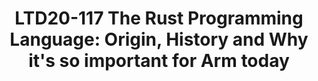 ---
categories:
- ltd20
description: '<strong>To join this session live please go to:</strong><br><ul><li>YouTube:
  <a data-saferedirecturl="https://www.google.com/url?q=https://youtu.be/PFQdsAoxQjo&source=gmail&ust=1584481372166000&usg=AFQjCNEaHD7pbM7zG_P6qVfLUp1t25kjHQ"
  href="https://youtu.be/PFQdsAoxQjo" target="_blank">https://youtu.be/PFQdsAoxQjo</a></li><li>Zoom:
  <a data-saferedirecturl="https://www.google.com/url?q=https://zoom.us/j/979251096?pwd%3Dd1VOZVF3TDVGaW1BYXVNeUl3WDk5QT09&source=gmail&ust=1584481372167000&usg=AFQjCNEbwp1MgK5ehMTqiYrSaWesNvUPgw"
  href="https://zoom.us/j/979251096?pwd=d1VOZVF3TDVGaW1BYXVNeUl3WDk5QT09" target="_blank">https://zoom.us/j/979251096?pwd=d1VOZVF3TDVGaW1BYXVNeUl3WDk5QT09</a></li></ul>Description:<br>Rust
  is a modern programming language designed from its inception to solve whole classes
  of problems that contribute to safety and security vulnerabilities. That, without
  sacrificing expressiveness, programmer convenience, performance and inter-operability
  with legacy code.<br><br>Today Rust is rapidly turning into the first choice for
  developing code intended to run in high performance, concurrent and safety critical
  environments. This is happening at all layers of the software stack including firmware,
  TEEs, OS kernels, web frameworks, the lot with contributions from all the usual
  (big) suspect organisations.<br><br>The story of the inception, design, development,
  evolution and uptake of Rust is a very interesting tale that sheds light on the
  real problems facing programming in the large in the face of today''s safety and
  security landscape.<br><br>In this joint talk by Florian Gilcher (from Ferrous Systems
  and a member of the Rust language core team) and Robin Randhawa (from Arm, a long
  time friend of Linaro who focuses on the intersection of open source and safety)
  the audience will learn about the motivations and history of Rust, how it manages
  to do what it does and the plans for making Arm support in Rust be best in class.'
image:
  featured: 'true'
  path: https://static.linaro.org/connect/ltd20/images/LTD20-117.png
session_id: LTD20-117
session_room: Track 1 [Tuesday]
session_slot:
  end_time: 2020-03-24 14:20
  start_time: 2020-03-24 13:30
session_speakers:
- speaker_bio: Robin works for Arm and dabbles in operating system stacks and systems
    programming languages.&lt;br&gt;&lt;br&gt;Robin is a part of Arm\&#39;s system
    software architecture team at Cambridge, UK.&lt;br&gt;&lt;br&gt;His primary focus
    is open source software used in safety critical domains. He spends his time working
    with system software and hardware designers to find ways in which Arm\&#39;s safety
    conscious partners can benefit from open source software.
  speaker_company: Arm
  speaker_image: http://avatars.sched.co/4/96/7250040/avatar.jpg.320x320px.jpg?7c6
  speaker_name: Robin Randhawa
  speaker_position: Technical Director
  speaker_role: attendee, speaker
- speaker_bio: Florian works for Ferrous Systems and has been closely involved with
    the evolution of Rust in his capacity as a Rust Language Core Team Observer and
    a member of the Governance working group.&lt;br&gt;&lt;br&gt;Florian is a noted
    Rust evangelist and his lectures included in most major Rust events around the
    world are very popular. He regularly runs training workshops on Rust.&lt;br&gt;&lt;br&gt;As
    a part of Ferrous Systems he works with key embedded Rust projects running on
    Arm silicon.
  speaker_company: Ferrous Systems
  speaker_image: http://avatars.sched.co/a/08/10899545/avatar.jpg.320x320px.jpg?5ed
  speaker_name: Florian Gilcher
  speaker_position: Managing Director
  speaker_role: speaker
session_track: Security
tag: session
tags: Security
title: 'LTD20-117 The Rust Programming Language: Origin, History and Why it''s so
  important for Arm today'
---